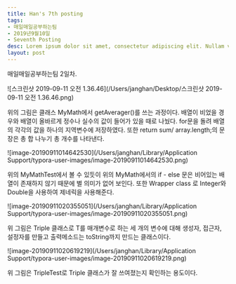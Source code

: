 ```yaml
---
title: Han's 7th posting
tags:
- 매일매일공부하는팀
- 2019년9월10일
- Seventh Posting
desc: Lorem ipsum dolor sit amet, consectetur adipiscing elit. Nullam vehicula gravida felis et dapibus.
layout: post
---
```


<!-- more -->
<!-- Mauris a molestie neque. Aliquam non malesuada nisi, a sodales purus. Nam molestie faucibus sapien eu euismod. Sed scelerisque ornare euismod. In tincidunt est vel pharetra convallis. Praesent vitae nisi odio.-->

매일매일공부하는팀 2일차.

![스크린샷 2019-09-11 오전 1.36.46](/Users/janghan/Desktop/스크린샷 2019-09-11 오전 1.36.46.png)

위의 그림은 클래스 MyMath에서 getAverager()를 쓰는 과정이다. 배열이 비었을 경우와 배열이 올바르게 정수나 실수의 값이 들어가 있을 때로 나눴다. for문을 돌려 배열의 각각의 값을 하나의 지역변수에 저장하였다. 또한 return sum/ array.length;의 문장은 총 합 나누기 총 개수를 나타낸다.

![image-20190911014642530](/Users/janghan/Library/Application Support/typora-user-images/image-20190911014642530.png)



위의 MyMathTest에서 볼 수 있듯이 위의 MyMath에서의 if - else 문은 비어있는 배열이 존재하지 않기 때문에 별 의미가 없어 보인다. 또한 Wrapper class 로 Integer와 Double을 사용하여 제네릭을 사용해준다. 

![image-20190911020355051](/Users/janghan/Library/Application Support/typora-user-images/image-20190911020355051.png)

위 그림은 Triple 클래스로 T를 매개변수로 하는 세 개의 변수에 대해 생성자, 접근자, 설정자를 만들고 출력메소드는 toString까지 만드는 클래스이다.

 ![image-20190911020619219](/Users/janghan/Library/Application Support/typora-user-images/image-20190911020619219.png)

위 그림은 TripleTest로 Triple 클래스가 잘 쓰여졌는지 확인하는 용도이다.

